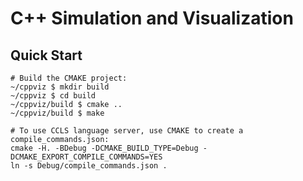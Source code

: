 # C++ Simulation and Visualization

## Quick Start

```
# Build the CMAKE project:
~/cppviz $ mkdir build
~/cppviz $ cd build
~/cppviz/build $ cmake ..
~/cppviz/build $ make

# To use CCLS language server, use CMAKE to create a compile_commands.json:
cmake -H. -BDebug -DCMAKE_BUILD_TYPE=Debug -DCMAKE_EXPORT_COMPILE_COMMANDS=YES
ln -s Debug/compile_commands.json .
```
